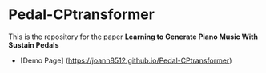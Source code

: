 # Pedal-CPtransformer

This is the repository for the paper **Learning to Generate Piano Music With Sustain Pedals**

* [Demo Page] (https://joann8512.github.io/Pedal-CPtransformer)
